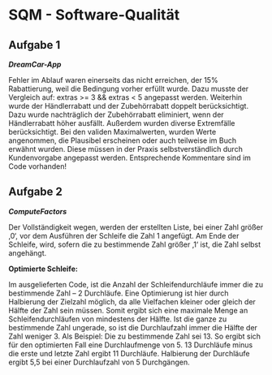# SQM - Software-Qualität

## Aufgabe 1
***DreamCar-App***

Fehler im Ablauf waren einerseits das nicht erreichen, der 15% Rabattierung, weil die Bedingung vorher erfüllt wurde. Dazu musste der Vergleich auf:
extras >= 3 && extras < 5
angepasst werden.
Weiterhin wurde der Händlerrabatt und der Zubehörrabatt doppelt berücksichtigt. Dazu wurde nachträglich der Zubehörrabatt eliminiert, wenn der Händlerrabatt höher ausfällt.
Außerdem wurden diverse Extremfälle berücksichtigt. Bei den validen Maximalwerten, wurden Werte angenommen, die Plausibel erscheinen oder auch teilweise im Buch erwähnt wurden. Diese müssen in der Praxis selbstverständlich durch Kundenvorgabe angepasst werden.
Entsprechende Kommentare sind im Code vorhanden!


## Aufgabe 2
***ComputeFactors***

Der Vollständigkeit wegen, werden der erstellten Liste, bei einer Zahl größer ‚0‘, vor dem Ausführen der Schleife die Zahl 1 angefügt. Am Ende der Schleife, wird, sofern die zu bestimmende Zahl größer ‚1‘ ist, die Zahl selbst angehängt. 

**Optimierte Schleife:**

Im ausgelieferten Code, ist die Anzahl der Schleifendurchläufe immer die zu bestimmende Zahl – 2 Durchläufe. Eine Optimierung ist hier durch Halbierung der Zielzahl möglich, da alle Vielfachen kleiner oder gleich der Hälfte der Zahl sein müssen.
Somit ergibt sich eine maximale Menge an Schleifendurchläufen von mindestens der Hälfte. Ist die ganze zu bestimmende Zahl ungerade, so ist die Durchlaufzahl immer die Hälfte der Zahl weniger 3. 
Als Beispiel:
Die zu bestimmende Zahl sei 13. So ergibt sich für den optimierten Fall eine Durchlaufmenge von 5. 
13 Durchläufe minus die erste und letzte Zahl ergibt 11 Durchläufe. Halbierung der Durchläufe ergibt 5,5 bei einer Durchlaufzahl von 5 Durchgängen.
